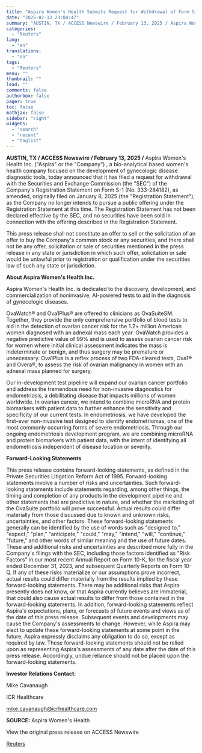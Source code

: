 ```yaml
---
title: "Aspira Women's Health Submits Request for Withdrawal of Form S-1 Registration Statement"
date: "2025-02-13 23:04:47"
summary: "AUSTIN, TX / ACCESS Newswire / February 13, 2025 / Aspira Women's Health Inc. (\"Aspira\" or the \"Company\") , a bio-analytical based women's health company focused on the development of gynecologic disease diagnostic tools, today announced that it has filed a request for withdrawal with the Securities and Exchange Commission..."
categories:
  - "Reuters"
lang:
  - "en"
translations:
  - "en"
tags:
  - "Reuters"
menu: ""
thumbnail: ""
lead: ""
comments: false
authorbox: false
pager: true
toc: false
mathjax: false
sidebar: "right"
widgets:
  - "search"
  - "recent"
  - "taglist"
---
```


**AUSTIN, TX / ACCESS Newswire / February 13, 2025 /** Aspira Women's Health Inc. ("Aspira" or the "Company") , a bio-analytical based women's health company focused on the development of gynecologic disease diagnostic tools, today announced that it has filed a request for withdrawal with the Securities and Exchange Commission (the "SEC") of the Company's Registration Statement on Form S-1 (No. 333-284182), as amended, originally filed on January 8, 2025 (the "Registration Statement"), as the Company no longer intends to pursue a public offering under the Registration Statement at this time. The Registration Statement has not been declared effective by the SEC, and no securities have been sold in connection with the offering described in the Registration Statement.

This press release shall not constitute an offer to sell or the solicitation of an offer to buy the Company's common stock or any securities, and there shall not be any offer, solicitation or sale of securities mentioned in the press release in any state or jurisdiction in which such offer, solicitation or sale would be unlawful prior to registration or qualification under the securities law of such any state or jurisdiction.

**About Aspira Women's Health Inc.**

Aspira Women's Health Inc. is dedicated to the discovery, development, and commercialization of noninvasive, AI-powered tests to aid in the diagnosis of gynecologic diseases.

OvaWatch® and Ova1Plus® are offered to clinicians as OvaSuiteSM. Together, they provide the only comprehensive portfolio of blood tests to aid in the detection of ovarian cancer risk for the 1.2+ million American women diagnosed with an adnexal mass each year. OvaWatch provides a negative predictive value of 99% and is used to assess ovarian cancer risk for women where initial clinical assessment indicates the mass is indeterminate or benign, and thus surgery may be premature or unnecessary. Ova1Plus is a reflex process of two FDA-cleared tests, Ova1® and Overa®, to assess the risk of ovarian malignancy in women with an adnexal mass planned for surgery.

Our in-development test pipeline will expand our ovarian cancer portfolio and address the tremendous need for non-invasive diagnostics for endometriosis, a debilitating disease that impacts millions of women worldwide. In ovarian cancer, we intend to combine microRNA and protein biomarkers with patient data to further enhance the sensitivity and specificity of our current tests. In endometriosis, we have developed the first-ever non-invasive test designed to identify endometriomas, one of the most commonly occurring forms of severe endometriosis. Through our ongoing endometriosis development program, we are combining microRNA and protein biomarkers with patient data, with the intent of identifying all endometriosis independent of disease location or severity.

**Forward-Looking Statements**

This press release contains forward-looking statements, as defined in the Private Securities Litigation Reform Act of 1995. Forward-looking statements involve a number of risks and uncertainties. Such forward-looking statements include statements regarding, among other things, the timing and completion of any products in the development pipeline and other statements that are predictive in nature, and whether the marketing of the OvaSuite portfolio will prove successful. Actual results could differ materially from those discussed due to known and unknown risks, uncertainties, and other factors. These forward-looking statements generally can be identified by the use of words such as "designed to," "expect," "plan," "anticipate," "could," "may," "intend," "will," "continue," "future," and other words of similar meaning and the use of future dates. These and additional risks and uncertainties are described more fully in the Company's filings with the SEC, including those factors identified as "Risk Factors" in our most recent Annual Report on Form 10-K, for the fiscal year ended December 31, 2023, and subsequent Quarterly Reports on Form 10-Q. If any of these risks materialize or our assumptions prove incorrect, actual results could differ materially from the results implied by these forward-looking statements. There may be additional risks that Aspira presently does not know, or that Aspira currently believes are immaterial, that could also cause actual results to differ from those contained in the forward-looking statements. In addition, forward-looking statements reflect Aspira's expectations, plans, or forecasts of future events and views as of the date of this press release. Subsequent events and developments may cause the Company's assessments to change. However, while Aspira may elect to update these forward-looking statements at some point in the future, Aspira expressly disclaims any obligation to do so, except as required by law. These forward-looking statements should not be relied upon as representing Aspira's assessments of any date after the date of this press release. Accordingly, undue reliance should not be placed upon the forward-looking statements.

**Investor Relations Contact:**

Mike Cavanaugh

ICR Healthcare

mike.cavanaugh@icrhealthcare.com

**SOURCE:** Aspira Women's Health

View the original press release on ACCESS Newswire

[Reuters](https://www.tradingview.com/news/reuters.com,2025-02-13:newsml_ACSKGW4La:0/)
